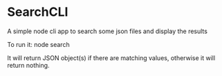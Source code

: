 # SearchCLI
A simple node cli app to search some json files and display the results

To run it: node search

It will return JSON object(s) if there are matching values, otherwise it will return nothing.
